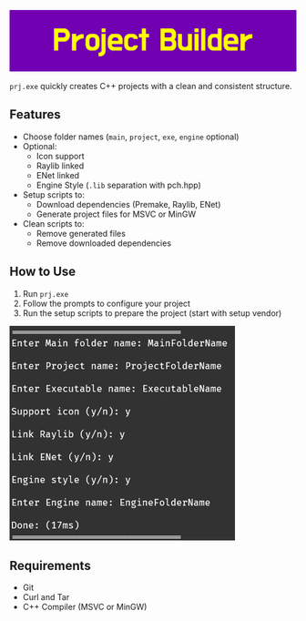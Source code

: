 ![Project Builder](Resources/Project-Builder_Banner.png)

`prj.exe` quickly creates C++ projects with a clean and consistent structure.

## Features

- Choose folder names (`main`, `project`, `exe`, `engine` optional)
- Optional:
  - Icon support
  - Raylib linked
  - ENet linked
  - Engine Style (`.lib` separation with pch.hpp)
- Setup scripts to:
  - Download dependencies (Premake, Raylib, ENet)
  - Generate project files for MSVC or MinGW
- Clean scripts to:
  - Remove generated files
  - Remove downloaded dependencies

## How to Use

1. Run `prj.exe`
2. Follow the prompts to configure your project
3. Run the setup scripts to prepare the project (start with setup vendor)

![Example Usage](Resources/Project-Builder.png)

## Requirements

- Git
- Curl and Tar
- C++ Compiler (MSVC or MinGW)